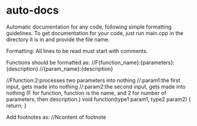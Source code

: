 # auto-docs
Automatic documentation for any code, following simple formatting guidelines. To get documentation for your code, just run main.cpp in the directory it is in and provide the file name.

Formatting:
All lines to be read must start with comments.

Functions should be formatted as:
//F{function_name}:{parameters}:{description}
//{param_name}:{description}

//Ffunction:2:processes two parameters into nothing
//:param1:the first input, gets made into nothing
//:param2:the second input, gets made into nothing
(F for function, function is the name, and 2 for number of parameters, then description.)
void function(type1 param1, type2 param2) {
  return;
}

Add footnotes as:
//Ncontent of footnote